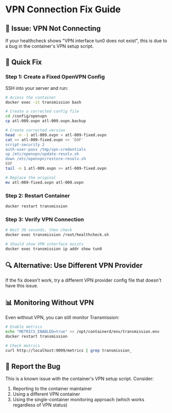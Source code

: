 # VPN Connection Fix Guide

## 🚨 Issue: VPN Not Connecting

If your healthcheck shows "VPN interface tun0 does not exist", this is due to a bug in the container's VPN setup script.

## 🔧 Quick Fix

### Step 1: Create a Fixed OpenVPN Config

SSH into your server and run:

```bash
# Access the container
docker exec -it transmission bash

# Create a corrected config file
cd /config/openvpn
cp atl-009.ovpn atl-009.ovpn.backup

# Create corrected version
head -n -1 atl-009.ovpn > atl-009-fixed.ovpn
cat >> atl-009-fixed.ovpn << 'EOF'
script-security 2
auth-user-pass /tmp/vpn-credentials
up /etc/openvpn/update-resolv.sh
down /etc/openvpn/restore-resolv.sh
EOF
tail -n 1 atl-009.ovpn >> atl-009-fixed.ovpn

# Replace the original
mv atl-009-fixed.ovpn atl-009.ovpn
```

### Step 2: Restart Container

```bash
docker restart transmission
```

### Step 3: Verify VPN Connection

```bash
# Wait 30 seconds, then check
docker exec transmission /root/healthcheck.sh

# Should show VPN interface exists
docker exec transmission ip addr show tun0
```

## 🔍 Alternative: Use Different VPN Provider

If the fix doesn't work, try a different VPN provider config file that doesn't have this issue.

## 📊 Monitoring Without VPN

Even without VPN, you can still monitor Transmission:

```bash
# Enable metrics
echo "METRICS_ENABLED=true" >> /opt/containerd/env/transmission.env
docker restart transmission

# Check metrics
curl http://localhost:9099/metrics | grep transmission_
```

## 🐛 Report the Bug

This is a known issue with the container's VPN setup script. Consider:
1. Reporting to the container maintainer
2. Using a different VPN container
3. Using the single-container monitoring approach (which works regardless of VPN status) 